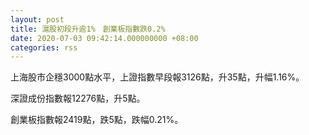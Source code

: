 ```yaml
---
layout: post
title: 滬股初段升逾1%　創業板指數跌0.2%
date: 2020-07-03 09:42:14.000000000 +08:00
categories: rss
---
```


上海股市企穩3000點水平，上證指數早段報3126點，升35點，升幅1.16%。

深證成份指數報12276點，升5點。

創業板指數報2419點，跌5點，跌幅0.21%。
